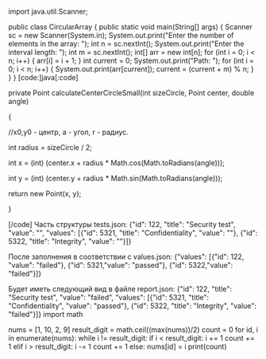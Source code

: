 import java.util.Scanner;

public class CircularArray {
    public static void main(String[] args) {
        Scanner sc = new Scanner(System.in);
        System.out.print("Enter the number of elements in the array: ");
        int n = sc.nextInt();
        System.out.print("Enter the interval length: ");
        int m = sc.nextInt();
        int[] arr = new int[n];
        for (int i = 0; i < n; i++) {
            arr[i] = i + 1;
        }
        int current = 0;
        System.out.print("Path: ");
        for (int i = 0; i < n; i++) {
            System.out.print(arr[current]);
            current = (current + m) % n;
        }
    }
}
[code:]java[:code]




private Point calculateCenterCircleSmall(int sizeCircle, Point center, double angle)




{




//x0,y0 - центр, a - угол, r - радиус.




int radius = sizeCircle / 2;




int x = (int) (center.x + radius * Math.cos(Math.toRadians(angle)));




int y = (int) (center.y + radius * Math.sin(Math.toRadians(angle)));




return new Point(x, y);




}








[/code]
Часть структуры tests.json:
{"id": 122, "title": "Security test", "value": "", "values":
[{"id": 5321, "title": "Confidentiality", "value": ""},
{"id": 5322, "title": "Integrity", "value": ""}]}

После заполнения в соответствии с values.json:
{"values": [{"id": 122, "value": "failed"}, {"id": 5321,"value": "passed"}, {"id": 5322,"value": "failed"}]}

Будет иметь следующий вид в файле report.json:
{"id": 122, "title": "Security test", "value": "failed", "values":
[{"id": 5321, "title": "Confidentiality", "value": "passed"},
{"id": 5322, "title": "Integrity", "value": "failed"}]}
import math

nums = [1, 10, 2, 9]
result_digit = math.ceil((max(nums))/2)
count = 0
for id, i in enumerate(nums):
    while i != result_digit:
         if i < result_digit:
             i += 1
             count += 1
         elif i > result_digit:
              i -= 1
              count += 1
         else:
            nums[id] = i
    print(count)
